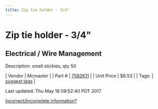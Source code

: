```yaml
---
title: Zip tie holder - 3/4" 
---
```


# Zip tie holder - 3/4" 
## Electrical / Wire Management
Description: 	small stickies, qty 50 

| Vendor | Mcmaster | 
| Part # | [7582K11](https://www.mcmaster.com/#7582K11) | 
| Unit Price | $8.53 | 
| Tags: | [suggest tags](https://docs.google.com/forms/d/e/1FAIpQLSeWyY8v3RgOty-MyWmh9U0iivNYN_molChYyS-0U-o-kOAv_g/viewform) | 

Last updated: Thu May 18 09:52:40 PDT 2017

 [Incorrect/Incomplete information?](https://docs.google.com/forms/d/e/1FAIpQLSeWyY8v3RgOty-MyWmh9U0iivNYN_molChYyS-0U-o-kOAv_g/viewform)